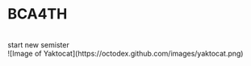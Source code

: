 <h1> BCA4TH</h1>
<br>
start new semister <br>
![Image of Yaktocat](https://octodex.github.com/images/yaktocat.png)
